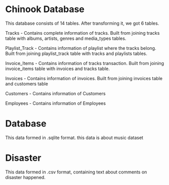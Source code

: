 # Chinook Database
This database consists of 14 tables. After transforming it, we got 6 tables.

Tracks - Contains complete information of tracks. Built from joining tracks table with albums, artists, genres and media_types tables.

Playlist_Track - Contains information of playlist where the tracks belong. Built from joining playlist_track table with tracks and playlists tables.

Invoice_Items - Contains information of tracks transaction. Built from joining invoice_items table with invoices and tracks table.

Invoices - Contains information of invoices. Built from joining invoices table and customers table

Customers - Contains information of Customers

Employees - Contains information of Employees

# Database
This data formed in .sqlite format. this data is about music dataset

# Disaster
This data formed in .csv format, containing text about comments on disaster happened.
